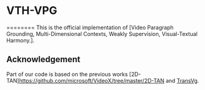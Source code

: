 # VTH-VPG
========
This is the official implementation of [Video Paragraph Grounding, Multi-Dimensional Contexts, Weakly Supervision, Visual-Textual Harmony.].







## Acknowledgement
Part of our code is based on the previous works [2D-TAN]https://github.com/microsoft/VideoX/tree/master/2D-TAN and [TransVg](https://github.com/djiajunustc/TransVG).
